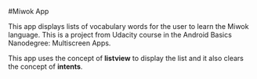 #Miwok App

This app displays lists of vocabulary words for the user to learn the Miwok language. This is a project from Udacity course in the Android Basics Nanodegree: Multiscreen Apps.

This app uses the concept of **listview** to display the list and it also clears the concept of **intents**. 
